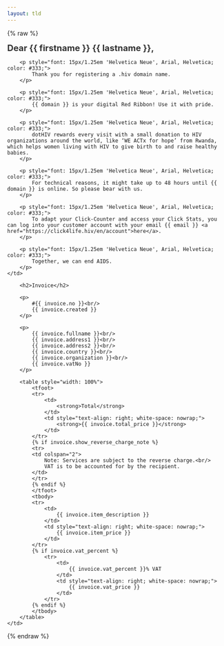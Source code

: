 ```yaml
---
layout: tld
---
```


{% raw %}
<tr width="100%">
    <td valign="top" align="left" style="background:#fff; padding: 40px;">
        <h1 style="font-size: 20px; margin: 0; color: #333;">
            Dear {{ firstname }} {{ lastname }},</h1>
            
        <p style="font: 15px/1.25em 'Helvetica Neue', Arial, Helvetica; color: #333;">
            Thank you for registering a .hiv domain name.
        </p>
            
        <p style="font: 15px/1.25em 'Helvetica Neue', Arial, Helvetica; color: #333;">
            {{ domain }} is your digital Red Ribbon! Use it with pride.
        </p>
        
        <p style="font: 15px/1.25em 'Helvetica Neue', Arial, Helvetica; color: #333;">
            dotHIV rewards every visit with a small donation to HIV organizations around the world, like ‘WE ACTx for hope’ from Rwanda, which helps women living with HIV to give birth to and raise healthy babies.
        </p>
        
        <p style="font: 15px/1.25em 'Helvetica Neue', Arial, Helvetica; color: #333;">
            For technical reasons, it might take up to 48 hours until {{ domain }} is online. So please bear with us. 
        </p>
        
        <p style="font: 15px/1.25em 'Helvetica Neue', Arial, Helvetica; color: #333;">
            To adapt your Click-Counter and access your Click Stats, you can log into your customer account with your email {{ email }} <a href="https://click4life.hiv/en/account">here</a>.
        </p>
        
        <p style="font: 15px/1.25em 'Helvetica Neue', Arial, Helvetica; color: #333;">
            Together, we can end AIDS.
        </p>
    </td>
</tr>
<tr width="100%">
    <td valign="top" align="left" style="background:#fff; padding: 40px;">
            
        <h2>Invoice</h2>
        
        <p>
            #{{ invoice.no }}<br/>
            {{ invoice.created }}
        </p>
        
        <p>
            {{ invoice.fullname }}<br/>
            {{ invoice.address1 }}<br/>
            {{ invoice.address2 }}<br/>
            {{ invoice.country }}<br/>
            {{ invoice.organization }}<br/>
            {{ invoice.vatNo }}
        </p>
        
        <table style="width: 100%">
            <tfoot>
            <tr>
                <td>
                    <strong>Total</strong>
                </td>
                <td style="text-align: right; white-space: nowrap;">
                    <strong>{{ invoice.total_price }}</strong>
                </td>
            </tr>
            {% if invoice.show_reverse_charge_note %}
            <tr>
            <td colspan="2">
                Note: Services are subject to the reverse charge.<br/>
                VAT is to be accounted for by the recipient.
            </td>
            </tr>
            {% endif %}
            </tfoot>
            <tbody>
            <tr>
                <td>
                    {{ invoice.item_description }}
                </td>
                <td style="text-align: right; white-space: nowrap;">
                    {{ invoice.item_price }}
                </td>
            </tr>
            {% if invoice.vat_percent %}
                <tr>
                    <td>
                        {{ invoice.vat_percent }}% VAT
                    </td>
                    <td style="text-align: right; white-space: nowrap;">
                        {{ invoice.vat_price }}
                    </td>
                </tr>
            {% endif %} 
            </tbody>
        </table>
    </td>
</tr>
{% endraw %}
